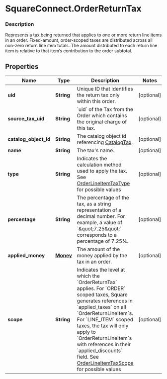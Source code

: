 # SquareConnect.OrderReturnTax

### Description

Represents a tax being returned that applies to one or more return line items in an order.  Fixed-amount, order-scoped taxes are distributed across all non-zero return line item totals. The amount distributed to each return line item is relative to that item’s contribution to the order subtotal.

## Properties
Name | Type | Description | Notes
------------ | ------------- | ------------- | -------------
**uid** | **String** | Unique ID that identifies the return tax only within this order. | [optional] 
**source_tax_uid** | **String** | &#x60;uid&#x60; of the Tax from the Order which contains the original charge of this tax. | [optional] 
**catalog_object_id** | **String** | The catalog object id referencing [CatalogTax](#type-catalogtax). | [optional] 
**name** | **String** | The tax&#39;s name. | [optional] 
**type** | **String** | Indicates the calculation method used to apply the tax. See [OrderLineItemTaxType](#type-orderlineitemtaxtype) for possible values | [optional] 
**percentage** | **String** | The percentage of the tax, as a string representation of a decimal number. For example, a value of &#x60;\&quot;7.25\&quot;&#x60; corresponds to a percentage of 7.25%. | [optional] 
**applied_money** | [**Money**](Money.md) | The amount of the money applied by the tax in an order. | [optional] 
**scope** | **String** | Indicates the level at which the &#x60;OrderReturnTax&#x60; applies. For &#x60;ORDER&#x60; scoped taxes, Square generates references in &#x60;applied_taxes&#x60; on all &#x60;OrderReturnLineItem&#x60;s. For &#x60;LINE_ITEM&#x60; scoped taxes, the tax will only apply to &#x60;OrderReturnLineItem&#x60;s with references in their &#x60;applied_discounts&#x60; field. See [OrderLineItemTaxScope](#type-orderlineitemtaxscope) for possible values | [optional] 


